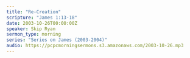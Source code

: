 ```yaml
---
title: "Re-Creation"
scripture: "James 1:13-18"
date: 2003-10-26T00:00:00Z
speaker: Skip Ryan
sermon_type: morning
series: "Series on James (2003-2004)"
audio: https://pcpcmorningsermons.s3.amazonaws.com/2003-10-26.mp3 
---
```



